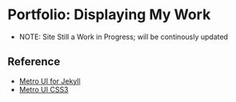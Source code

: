 
# Portfolio: Displaying My Work

* NOTE: Site Still a Work in Progress; will be continously updated

## Reference
* [Metro UI for Jekyll](http://a-g-f.github.io/metro-ui-jekyll/)
* [Metro UI CSS3](http://metroui.org.ua/)
